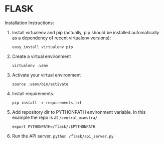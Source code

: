 FLASK
===============

Installation Instructions:


1. Install virtualenv and pip (actually, pip should be installed automatically as a dependency of recent virtualenv versions):

    `easy_install virtualenv pip`

2. Create a virtual environment

    `virtualenv .venv`

3. Activate your virtual environment

    `source .venv/bin/activate`

4. Install requirements.

    `pip install -r requirements.txt`
    
5. Add repository dir to PYTHONPATH environment variable. In this example the repo is at `/central_maestra/`

    `export PYTHONPATH=/flask/:$PYTHONPATH`
    
9. Run the API server.
     `python /flask/api_server.py`
